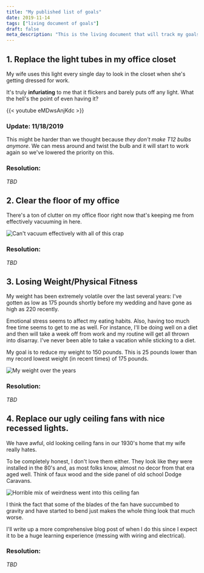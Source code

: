 ```yaml
---
title: "My published list of goals"
date: 2019-11-14
tags: ["living document of goals"]
draft: false
meta_description: "This is the living document that will track my goals. Perhaps publishing them into the public record will keep me more accountable and less splintered"
---
```


## 1. Replace the light tubes in my office closet
My wife uses this light every single day to look in the closet when she's
getting dressed for work.

It's truly __infuriating__ to me that it flickers and barely puts off any
light. What the hell's the point of even having it?

{{< youtube eMDwsAnjKdc >}}

### Update: 11/18/2019
This might be harder than we thought because _they don't make T12 bulbs anymore_.
We can mess around and twist the bulb and it will start to work again so we've
lowered the priority on this.

### Resolution:
_TBD_

## 2. Clear the floor of my office
There's a ton of clutter on my office floor right now that's keeping me
from effectively vacuuming in here.

![Can't vacuum effectively with all of this crap](https://i.imgur.com/ucLmr4b.jpg)

### Resolution:
_TBD_

## 3. Losing Weight/Physical Fitness
My weight has been extremely volatile over the last several years: I've gotten
as low as 175 pounds shortly before my wedding and have gone as high as 220
recently.

Emotional stress seems to affect my eating habits. Also, having too much free
time seems to get to me as well. For instance, I'll be doing well on a diet
and then will take a week off from work and my routine will get all thrown
into disarray. I've never been able to take a vacation while sticking to a diet.

My goal is to reduce my weight to 150 pounds. This is 25 pounds lower than my
record lowest weight (in recent times) of 175 pounds.

![My weight over the years](https://i.imgur.com/F7OiYHc.png)

### Resolution:
_TBD_

## 4. Replace our ugly ceiling fans with nice recessed lights.

We have awful, old looking ceiling fans in our 1930's home that my wife really
hates.

To be completely honest, I don't love them either. They look like they were
installed in the 80's and, as most folks know, almost no decor from that era
aged well. Think of faux wood and the side panel of old school Dodge Caravans.

![Horrible mix of weirdness went into this ceiling fan](https://i.imgur.com/6TBmgxA.jpg)

I think the fact that some of the blades of the fan have succumbed to gravity
and have started to bend just makes the whole thing look that much worse.

I'll write up a more comprehensive blog post of when I do this since I expect
it to be a huge learning experience (messing with wiring and electrical).

### Resolution:
_TBD_
